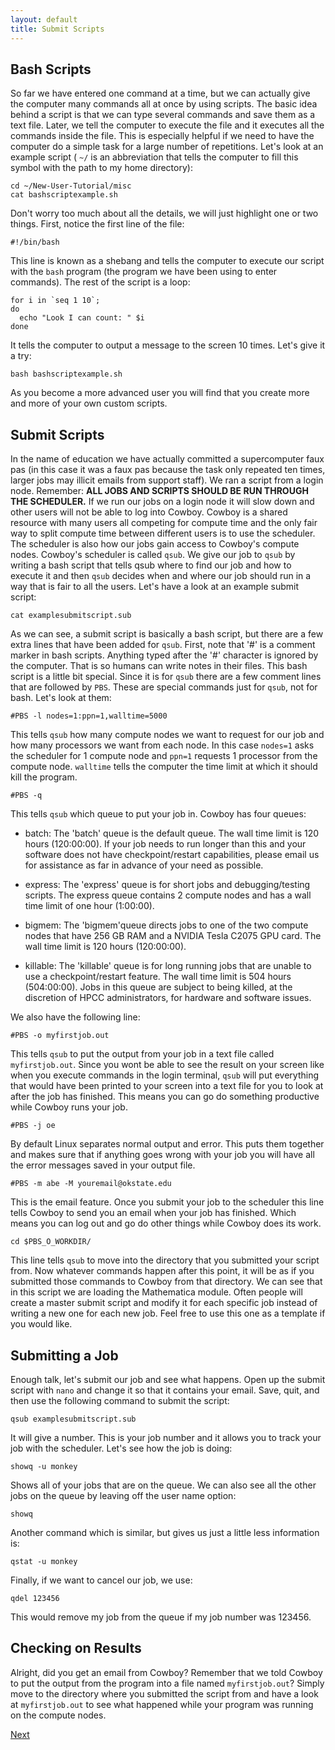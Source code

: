 ```yaml
---
layout: default
title: Submit Scripts
---
```




Bash Scripts
------------

So far we have entered one command at a time, but we can actually give the computer many commands all at once by using scripts. The basic idea behind a script is that we can type several commands and save them as a text file. Later, we tell the computer to execute the file and it executes all the commands inside the file. This is especially helpful if we need to have the computer do a simple task for a large number of repetitions. Let's look at an example script ( `~/` is an abbreviation that tells the computer to fill this symbol with the path to my home directory):

	cd ~/New-User-Tutorial/misc
	cat bashscriptexample.sh

Don't worry too much about all the details, we will just highlight one or two things. First, notice the first line of the file:

	#!/bin/bash

This line is known as a shebang and tells the computer to execute our script with the `bash` program (the program we have been using to enter commands). The rest of the script is a loop:

	for i in `seq 1 10`;
	do
	  echo "Look I can count: " $i
	done

It tells the computer to output a message to the screen 10 times. Let's give it a try:

	bash bashscriptexample.sh

As you become a more advanced user you will find that you create more and more of your own custom scripts.

Submit Scripts
--------------

In the name of education we have actually committed a supercomputer faux pas (in this case it was a faux pas because the task only repeated ten times, larger jobs may illicit emails from support staff). We ran a script from a login node. Remember: **ALL JOBS AND SCRIPTS SHOULD BE RUN THROUGH THE SCHEDULER.** If we run our jobs on a login node it will slow down and other users will not be able to log into Cowboy. Cowboy is a shared resource with many users all competing for compute time and the only fair way to split compute time between different users is to use the scheduler. The scheduler is also how our jobs gain access to Cowboy's compute nodes. Cowboy's scheduler is called `qsub`. We give our job to `qsub` by writing a bash script that tells qsub where to find our job and how to execute it and then `qsub` decides when and where our job should run in a way that is fair to all the users. Let's have a look at an example submit script:

	cat examplesubmitscript.sub

As we can see, a submit script is basically a bash script, but there are a few extra lines that have been added for `qsub`. First, note that '#' is a comment marker in bash scripts. Anything typed after the '#' character is ignored by the computer. That is so humans can write notes in their files. This bash script is a little bit special. Since it is for `qsub` there are a few comment lines that are followed by `PBS`. These are special commands just for `qsub`, not for bash. Let's look at them:

	#PBS -l nodes=1:ppn=1,walltime=5000

This tells `qsub` how many compute nodes we want to request for our job and how many processors we want from each node. In this case `nodes=1` asks the scheduler for 1 compute node and `ppn=1` requests 1 processor from the compute node. `walltime` tells the computer the time limit at which it should kill the program.

	#PBS -q

This tells `qsub` which queue to put your job in. Cowboy has four queues:

-	batch: The 'batch' queue is the default queue. The wall time limit is 120 hours (120:00:00). If your job needs to run longer than this and your software does not have checkpoint/restart capabilities, please email us for assistance as far in advance of your need as possible.

-	express: The 'express' queue is for short jobs and debugging/testing scripts. The express queue contains 2 compute nodes and has a wall time limit of one hour (1:00:00).

-	bigmem: The 'bigmem'queue directs jobs to one of the two compute nodes that have 256 GB RAM and a NVIDIA Tesla C2075 GPU card. The wall time limit is 120 hours (120:00:00).

-	killable: The 'killable' queue is for long running jobs that are unable to use a checkpoint/restart feature. The wall time limit is 504 hours (504:00:00). Jobs in this queue are subject to being killed, at the discretion of HPCC administrators, for hardware and software issues.

We also have the following line:

	#PBS -o myfirstjob.out

This tells `qsub` to put the output from your job in a text file called `myfirstjob.out`. Since you wont be able to see the result on your screen like when you execute commands in the login terminal, `qsub` will put everything that would have been printed to your screen into a text file for you to look at after the job has finished. This means you can go do something productive while Cowboy runs your job.

	#PBS -j oe

By default Linux separates normal output and error. This puts them together and makes sure that if anything goes wrong with your job you will have all the error messages saved in your output file.

	#PBS -m abe -M youremail@okstate.edu

This is the email feature. Once you submit your job to the scheduler this line tells Cowboy to send you an email when your job has finished. Which means you can log out and go do other things while Cowboy does its work.

	cd $PBS_O_WORKDIR/

This line tells `qsub` to move into the directory that you submitted your script from. Now whatever commands happen after this point, it will be as if you submitted those commands to Cowboy from that directory. We can see that in this script we are loading the Mathematica module. Often people will create a master submit script and modify it for each specific job instead of writing a new one for each new job. Feel free to use this one as a template if you would like.

Submitting a Job
----------------

Enough talk, let's submit our job and see what happens. Open up the submit script with `nano` and change it so that it contains your email. Save, quit, and then use the following command to submit the script:

	qsub examplesubmitscript.sub

It will give a number. This is your job number and it allows you to track your job with the scheduler. Let's see how the job is doing:

	showq -u monkey

Shows all of your jobs that are on the queue. We can also see all the other jobs on the queue by leaving off the user name option:

	showq

Another command which is similar, but gives us just a little less information is:

	qstat -u monkey

Finally, if we want to cancel our job, we use:

	qdel 123456

This would remove my job from the queue if my job number was 123456.

Checking on Results
-------------------
Alright, did you get an email from Cowboy? Remember that we told Cowboy to put the output from the program into a file named `myfirstjob.out`? Simply move to the directory where you submitted the script from and have a look at `myfirstjob.out` to see what happened while your program was running on the compute nodes.

[Next](congratulations.html)
